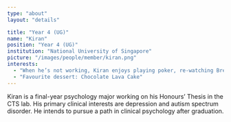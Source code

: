 ```yaml
---
type: "about"
layout: "details"

title: "Year 4 (UG)"
name: "Kiran"
position: "Year 4 (UG)"
institution: "National University of Singapore"
picture: "/images/people/member/kiran.png"
interests:
  - "When he’s not working, Kiran enjoys playing poker, re-watching Breaking Bad for the upteenth time and reading fiction (anything by Brett Easton-Ellis or Dostoevsky)"
  - "Favourite dessert: Chocolate Lava Cake"
---
```


Kiran is a final-year psychology major working on his Honours’ Thesis in the CTS lab. His primary clinical interests are depression and autism spectrum disorder. He intends to pursue a path in clinical psychology after graduation.
